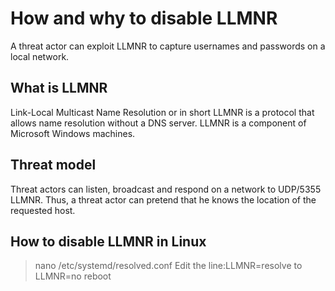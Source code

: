 # How and why to disable LLMNR 
A threat actor can exploit LLMNR to capture usernames and passwords on a local network.
## What is LLMNR
Link-Local Multicast Name Resolution or in short LLMNR is a protocol that allows name resolution without a DNS server.
LLMNR is a component of Microsoft Windows machines.
## Threat model
Threat actors can listen, broadcast and respond on a network to UDP/5355 LLMNR.
Thus, a threat actor can pretend that he knows the location of the requested host.
## How to disable LLMNR in Linux
>nano /etc/systemd/resolved.conf
Edit the line:LLMNR=resolve to LLMNR=no
>reboot

